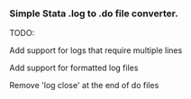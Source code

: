 ### Simple Stata .log to .do file converter.

TODO:

Add support for logs that require multiple lines 

Add support for formatted log files

Remove 'log close' at the end of do files
